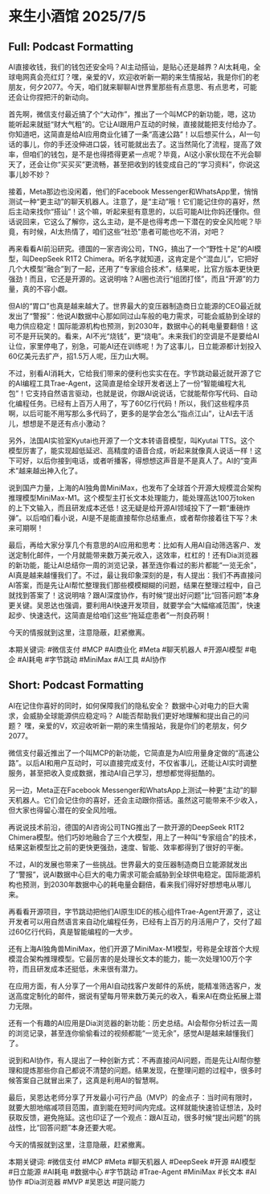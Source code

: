 # 来生小酒馆 2025/7/5

## Full: Podcast Formatting 

AI直接收钱，我们的钱包还安全吗？AI主动搭讪，是贴心还是越界？AI太耗电，全球电网真会亮红灯？嘿，亲爱的V，欢迎收听新一期的来生情报站，我是你们的老朋友，何夕2077。今天，咱们就来聊聊AI世界里那些有点意思、有点思考，可能还会让你捏把汗的新动向。

首先啊，微信支付最近搞了个“大动作”，推出了一个叫MCP的新功能，嗯，这功能听起来就挺“财大气粗”的。它让AI跟用户互动的时候，直接就能把支付给办了。你知道吧，这简直是给AI应用商业化铺了一条“高速公路”！以后想买什么，AI一句话的事儿，你的手还没伸进口袋，钱可能就出去了。这当然简化了流程，提高了效率，但咱们的钱包，是不是也得捂得更紧一点呢？毕竟，AI这小家伙现在不光会聊天了，还会让你“买买买”更流畅，甚至把收到的钱变成自己的“学习资料”，你说这事儿妙不妙？

接着，Meta那边也没闲着，他们的Facebook Messenger和WhatsApp里，悄悄测试一种“更主动”的聊天机器人。注意了，是“主动”哦！它们能记住你的喜好，然后主动来找你“搭讪”！这个嘛，听起来挺有意思的，以后可能AI比你妈还懂你。但话说回来，它这么了解你，这么主动，是不是也得考虑一下潜在的安全风险呢？毕竟，有时候，AI太热情了，咱们这些“社恐”患者可能也吃不消，对吧？

再来看看AI前沿研究。德国的一家咨询公司，TNG，搞出了一个“野性十足”的AI模型，叫DeepSeek R1T2 Chimera。听名字就知道，这肯定是个“混血儿”，它把好几个大模型“融合”到了一起，还用了“专家组合技术”，结果呢，比官方版本更快更强劲！而且，它还是开源的。这说明啥？AI圈也流行“组团打怪”，而且“开源”的力量，真的不容小觑。

但AI的“胃口”也真是越来越大了。世界最大的变压器制造商日立能源的CEO最近就发出了“警报”：他说AI数据中心那如同过山车般的电力需求，可能会威胁到全球的电力供应稳定！国际能源机构也预测，到2030年，数据中心的耗电量要翻倍！这可不是开玩笑的。看来，AI不光“烧钱”，更“烧电”。未来我们的空调是不是要给AI让位，家里停电了，别急，可能AI还在训练呢！为了这事儿，日立能源都计划投入60亿美元去扩产，招1.5万人呢，压力山大啊。

不过，别看AI消耗大，它给我们带来的便利也实实在在。字节跳动最近就开源了它的AI编程工具Trae-Agent，这简直是给全球开发者送上了一份“智能编程大礼包”！它支持自然语言驱动，也就是说，你跟AI说说话，它就能帮你写代码、自动化编程任务。已经有上百万人用了，写了60亿行代码！所以，我们这些程序员啊，以后可能不用写那么多代码了，更多的是学会怎么“指点江山”，让AI去干活儿，想想是不是还有点小激动？

另外，法国AI实验室Kyutai也开源了一个文本转语音模型，叫Kyutai TTS。这个模型厉害了，能实现超低延迟、高精度的语音合成，听起来就像真人说话一样！这下可好，以后你接到电话，或者听播客，得想想这声音是不是真人了。AI的“变声术”越来越出神入化了。

说到国产力量，上海的AI独角兽MiniMax，也发布了全球首个开源大规模混合架构推理模型MiniMax-M1。这个模型主打长文本处理能力，能处理高达100万token的上下文输入，而且研发成本还低！这无疑是给开源AI领域投下了一颗“重磅炸弹”。以后咱们看小说，AI是不是能直接帮你总结重点，或者帮你接着往下写？未来可期啊！

最后，再给大家分享几个有意思的AI应用和思考：比如有人用AI自动筛选客户、发送定制化邮件，一个月就能带来数万美元收入，这效率，杠杠的！还有Dia浏览器的新功能，能让AI总结你一周的浏览记录，甚至连你看过的影片都能“一览无余”，AI真是越来越懂我们了。不过，最让我印象深刻的是，有人提出：我们不再直接问AI答案，而是先让AI帮忙整理我们那些模模糊糊的问题，结果在整理过程中，自己就找到答案了！这说明啥？跟AI深度协作，有时候“提出好问题”比“回答问题”本身更关键。吴恩达也强调，要利用AI快速开发项目，就要学会“大幅缩减范围”，快速起步、快速迭代，这简直是给咱们这些“拖延症患者”一剂良药啊！

今天的情报就到这里，注意隐蔽，赶紧撤离。

本期关键词:
#微信支付
#MCP
#AI商业化
#Meta
#聊天机器人
#开源AI模型
#电企
#AI耗电
#字节跳动
#MiniMax
#AI工具
#AI协作

## Short: Podcast Formatting 

AI在记住你喜好的同时，如何保障我们的隐私安全？
数据中心对电力的巨大需求，会威胁全球能源供应稳定吗？
AI能否帮助我们更好地理解和提出自己的问题？
嘿，亲爱的V，欢迎收听新一期的来生情报站，我是你们的老朋友，何夕2077。

微信支付最近推出了一个叫MCP的新功能，它简直是为AI应用量身定做的“高速公路”。以后AI和用户互动时，可以直接完成支付，不仅省事儿，还能让AI实时调整服务，甚至把收入变成数据，推动AI自己学习，想想都觉得挺酷的。

另一边，Meta正在Facebook Messenger和WhatsApp上测试一种更“主动”的聊天机器人。它们会记住你的喜好，还会主动跟你搭话。虽然这可能带来不少收入，但大家也得留心潜在的安全风险哦。

再说说技术前沿，德国的AI咨询公司TNG推出了一款开源的DeepSeek R1T2 Chimera模型。他们巧妙地融合了三个大模型，用上了一种叫“专家组合”的技术，结果这新模型比之前的更快更强劲，速度、智能、效率都得到了很好的平衡。

不过，AI的发展也带来了一些挑战。世界最大的变压器制造商日立能源就发出了“警报”，说AI数据中心巨大的电力需求可能会威胁到全球供电稳定。国际能源机构也预测，到2030年数据中心的耗电量会翻倍，看来我们得好好想想电从哪儿来。

再看看开源项目，字节跳动把他们AI原生IDE的核心组件Trae-Agent开源了，这让开发者可以用自然语言来自动化编程任务，已经有上百万的月活用户了，交付了超过60亿行代码，真是智能编程的一大步。

还有上海AI独角兽MiniMax，他们开源了MiniMax-M1模型，号称是全球首个大规模混合架构推理模型。它最厉害的是处理长文本的能力，能一次处理100万个字符，而且研发成本还挺低，未来很有潜力。

在应用方面，有人分享了一个用AI自动找客户发邮件的系统，能精准筛选客户，发送高度定制化的邮件，据说有望每月带来数万美元的收入，看来AI在商业拓展上潜力无限。

还有一个有趣的AI应用是Dia浏览器的新功能：历史总结。AI会帮你分析过去一周的浏览记录，甚至连你偷偷看过的视频都能“一览无余”，感觉AI是越来越懂我们了。

说到和AI协作，有人提出了一种创新方式：不再直接问AI问题，而是先让AI帮你整理和提炼那些你自己都说不清楚的问题。结果发现，在整理问题的过程中，很多时候答案自己就冒出来了，这真是利用AI的智慧啊。

最后，吴恩达老师分享了开发最小可行产品（MVP）的金点子：当时间有限时，就要大胆地缩减项目范围，直到能在短时间内完成。这样就能快速验证想法，及时获取反馈，避免拖延。这也印证了一个观点：跟AI互动，很多时候“提出问题”的挑战性，比“回答问题”本身还要大呢。

今天的情报就到这里，注意隐蔽，赶紧撤离。

本期关键词:
#微信支付
#MCP
#Meta
#聊天机器人
#DeepSeek
#开源
#AI模型
#日立能源
#AI耗电
#数据中心
#字节跳动
#Trae-Agent
#MiniMax
#长文本
#AI协作
#Dia浏览器
#MVP
#吴恩达
#提问能力